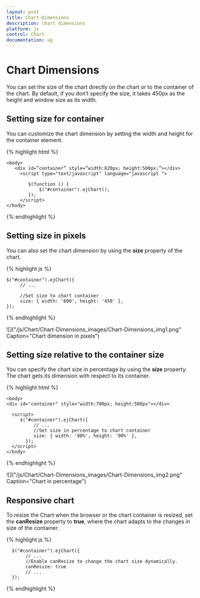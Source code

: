 ```yaml
---
layout: post
title: Chart-Dimensions
description: chart dimensions
platform: js
control: Chart
documentation: ug
---
```


# Chart Dimensions

You can set the size of the chart directly on the chart or to the container of the chart. By default, if you don’t specify the size, it takes 450px as the height and window size as its width. 

## Setting size for container

You can customize the chart dimension by setting the width and height for the container element. 

{% highlight html %}


    <body>
       <div id=”container” style=”width:820px; height:500px;”></div>
         <script type="text/javascript" language="javascript ">

            $(function () {
                $("#container").ejChart();
            });
         </script>
    </body>


{% endhighlight %}


## Setting size in pixels

You can also set the chart dimension by using the **size** property of the chart. 

{% highlight js %}


    $("#container").ejChart({
         // ...
    
         //Set size to chart container
         size: { width: '600', height: '450' },
    });


{% endhighlight %}

![]("/js/Chart/Chart-Dimensions_images/Chart-Dimensions_img1.png" Caption="Chart dimension in pixels")

## Setting size relative to the container size

You can specify the chart size in percentage by using the **size** property. The chart gets its dimension with respect to its container.

{% highlight html %}

    <body>
    <div id="container" style="width:700px; height:500px"></div>
   
      <script>
         $("#container").ejChart({
              // ...
              //Set size in percentage to chart container
              size: { width: '80%', height: '90%' },
           });
      </script>
    </body>


{% endhighlight %}

![]("/js/Chart/Chart-Dimensions_images/Chart-Dimensions_img2.png" Caption="Chart in percentage")


## Responsive chart

To resize the Chart when the browser or the chart container is resized, set the **canResize** property to **true**, where the chart adapts to the changes in size of the container.

{% highlight js %}

      $("#container").ejChart({
           // ...
           //Enable canResize to change the chart size dynamically.
           canResize: true           
           // ...
      });

{% endhighlight %} 
